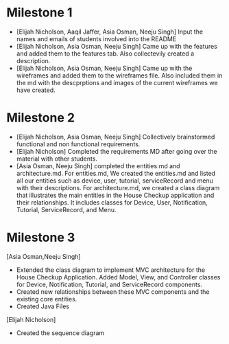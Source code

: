 # Milestone 1

- [Elijah Nicholson, Aaqil Jaffer, Asia Osman, Neeju Singh] Input the names and emails of students involved into the README
- [Elijah Nicholson, Asia Osman, Neeju Singh] Came up with the features and added them to the features tab. Also collectevily created a description. 
- [Elijah Nicholson, Asia Osman, Neeju Singh] Came up with the wireframes and added them to the wireframes file. Also included them in the md with the descprptions and images of the current wireframes we have created. 


# Milestone 2
- [Elijah Nicholson, Asia Osman, Neeju Singh] Collectively brainstormed functional and non functional requirements.
- [Elijah Nicholson] Completed the requirements MD after going over the material with other students.
- [Asia Osman, Neeju Singh] completed the entities.md and architecture.md. For entities.md, We created the entities.md and listed all our   entities such as device, user, tutorial, serviceRecord and menu with their descriptions. For architecture.md, we created a class diagram that illustrates the main entities in the House Checkup application and their relationships. It includes classes for Device, User, Notification, Tutorial, ServiceRecord, and Menu.  



# Milestone 3
[Asia Osman,Neeju Singh]
- Extended the class diagram to implement MVC architecture for the House Checkup Application. Added Model, View, and Controller classes for Device, Notification, Tutorial, and ServiceRecord components. 
- Created new relationships between these MVC components and the existing core entities.
- Created Java Files

[Elijah Nicholson]
- Created the sequence diagram
